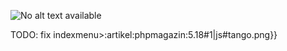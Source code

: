 ![No alt text available](/de/artikel/phpmagazin/php-magazin-5-18_cover_595x842_220x311-220x311.jpg)

TODO: fix indexmenu>:artikel:phpmagazin:5.18#1|js#tango.png}}
